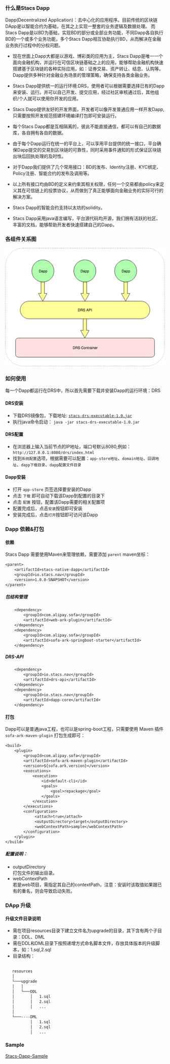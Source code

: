 ### 什么是Stacs Dapp

Dapp(Decentralized Application)：去中心化的应用程序。目前传统的区块链DApp是以智能合约为基础，在其之上实现一整套的业务逻辑及数据处理。 而Stacs Dapp是以BD为基础，实现BD的部分或全部业务功能，不同Dapp各自执行BD的一个或多个业务功能，多个Stacs Dapp相互协助执行BD，从而解决在金融业务执行过程中的分权问题。

- 现在世面上Dapp大都是以游戏、博彩类的应用为主，Stacs Dapp是唯一一个面向金融机构，并运行在可信区块链基础之上的应用，能够帮助金融机构快速搭建基于区块链的各种实际应用，如：证券交易、资产转让、结息、认购等。Dapp提供多种针对金融业务场景的管理策略，确保支持各类金融业务。

- Stacs Dapp提供统一的运行环境:DRS，使用者可以根据需要选择已有的Dapp来安装、运行。并可以自己开发、提交应用，经过社区审核通过后，其他组织/个人就可以使用你开发的应用。

- Stacs Dapp提供友好的开发界面，开发者可以像开发普通应用一样开发Dapp,只需要按照开发规范搭建环境编译打包即可安装运行。

- 每个Stacs Dapp都是互相隔离的，彼此不能直接通信，都可以有自己的数据库，各自拥有各自的数据。

- 由于每个Dapp运行在统一的平台上，可以享用平台提供的统一接口，平台确保Dapp提交的交易到区块链的可靠性，同时采用事件通知的形式保证区块链出块后回执处理的及时性。

- 对于Dapp我们提供了几个常用接口：BD的发布、Identity注册、KYC绑定、Policy注册、智能合约的发布及调用等。

- 以上所有接口均由BD的定义来约束其相关权限，任何一个交易都由policy来定义其在可信链上的投票协议，从而做到了真正能够面向金融业务的实际可行的解决方案。

- Stacs Dapp的智能合约支持以太坊的solidity。

- Stacs Dapp采用java语言编写，平台源代码均开源，我们拥有活跃的社区、丰富的文档，能够帮助开发者快速搭建自己的Dapp。

### 各组件关系图

 ![Dapp](../images/dapp/Dapp.png)

### 如何使用

每一个Dapp都运行在DRS中，所以首先需要下载并安装Dapp的运行环境：DRS

#### DRS安装
- 下载DRS镜像包，下载地址: [`stacs-drs-executable-1.0.jar`][1] 
- 执行java命令启动： ` java -jar stacs-drs-executable-1.0.jar `

#### DRS配置
- 在浏览器上输入当前节点的IP地址，端口号默认8080,例如：` http://127.0.0.1:8080/drs/index.html `
- 找到`系统配置`选项，根据需要可以配置：`app-store地址`、`domain地址`、`回调地址`、`dapp下载目录`、`dapp配置文件目录`

#### Dapp安装
- 打开 `app-store` 页签选择要安装的Dapp
- 点击 `下载` 即可自动下载该Dapp到配置的目录下
- 点击 `配置` 按钮，配置该Dapp需要的相关配置项 
- 配置完成后，点击`安装`按钮即可安装
- 安装完成后，点击`打开`按钮即可访问该Dapp

### Dapp 依赖&打包

#### 依赖
Stacs Dapp 需要使用Maven来管理依赖，需要添加 `parent` maven坐标：
``` 
<parent>
    <artifactId>stacs-native-dapp</artifactId>
    <groupId>io.stacs.nav</groupId>
    <version>1.0.0-SNAPSHOT</version>
</parent>
```
##### 包结构管理
```
    <dependency>
        <groupId>com.alipay.sofa</groupId>
        <artifactId>web-ark-plugin</artifactId>
    </dependency>
    <dependency>
        <groupId>com.alipay.sofa</groupId>
        <artifactId>sofa-ark-springboot-starter</artifactId>
    </dependency>
``` 
##### DRS-API
```
    <dependency>
        <groupId>io.stacs.nav</groupId>
        <artifactId>drs-api</artifactId>
    </dependency>
    <dependency>
        <groupId>io.stacs.nav</groupId>
        <artifactId>dapp-core</artifactId>
    </dependency>
```
#### 打包
Dapp可以是普通java工程，也可以是spring-boot工程，只需要使用 Maven 插件 `sofa-ark-maven-plugin` 打包生成即可：
```
<build>
    <plugin>
        <groupId>com.alipay.sofa</groupId>
        <artifactId>sofa-ark-maven-plugin</artifactId>
        <version>${sofa.ark.version}</version>
        <executions>
            <execution>
                <id>default-cli</id>
                <goals>
                    <goal>repackage</goal>
                </goals>
            </excution>
        </executions>
        <configuration>
             <attach>true</attach>
             <outputDirectory>target</outputDirectory>
             <webContextPath>sample</webContextPath>
        </configuration>
    </plugin>
</build>

```
##### 配置说明：
- outputDirectory  
   打包文件的输出目录。
- webContextPath   
   若是web项目，需指定其自己的contextPath，注意：安装时该取值如果跟已有的重名，则会导致启动失败。

### **DApp 升级**
#### **升级文件目录说明**
- 需在项目resources目录下建立文件名为upgrade的目录，其下含有两个子目录：DDL、DML
- 需在DDL和DML目录下按照递增方式命名脚本文件，存放具体版本的升级脚本，如：1.sql,2.sql
- 目录结构：
``` 
   
   resources
   │
   └───upgrade
   │   │
   │   └───DDL
   │       │   1.sql
   │       │   2.sql
   │       │   ...
   │   
   └───----DML
           │   1.sql
           │   2.sql
           │   ...
```  

### Sample

 [Stacs-Dapp-Sample][2]

[1]: dapp.md
[2]: https://github.com/Aurorasic/stacs-native-dapp/tree/dev/dapp-sample
 